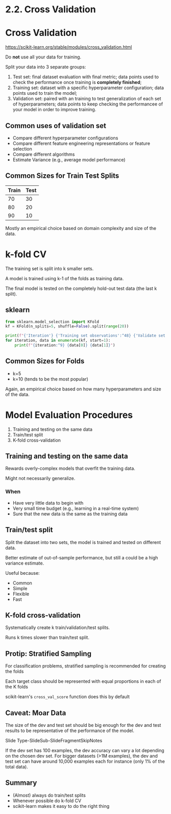 # 2.2. Cross Validation

# Cross Validation

https://scikit-learn.org/stable/modules/cross_validation.html

Do **not** use all your data for training.

Split your data into 3 separate groups:

1. Test set: final dataset evaluation with final metric; data points used to check the performance once training is **completely finished**;
2. Training set: dataset with a specific hyperparameter configuration; data points used to train the model;
3. Validation set: paired with an training to test generalization of each set of hyperparameters; data points to keep checking the performancee of your model in order to improve training.

## Common uses of validation set

- Compare different hyperparameter configurations
- Compare different feature engineering representations or feature selection
- Compare different algorithms
- Estimate Variance (e.g., average model performance)

## Common Sizes for Train Test Splits

| Train | Test |
| ----- | ---- |
| 70    | 30   |
| 80    | 20   |
| 90    | 10   |

Mostly an empirical choice based on domain complexity and size of the data.

# k-fold CV

The training set is split into k smaller sets.

A model is trained using k-1 of the folds as training data.

The final model is tested on the completely hold-out test data (the last k split).

## sklearn

```python
from sklearn.model_selection import KFold
kf = KFold(n_splits=5, shuffle=False).split(range(20))

print(f"{'Iteration'} {'Training set observations':^48} {'Validate set observations'}")
for iteration, data in enumerate(kf, start=1):
    print(f"{iteration:^9} {data[0]} {data[1]}")
```

## Common Sizes for Folds

- k=5
- k=10 (tends to be the most popular)

Again, an empirical choice based on how many hyperparameters and size of the data.

# Model Evaluation Procedures

1. Training and testing on the same data
2. Train/test split
3. K-fold cross-validation

## Training and testing on the same data

Rewards overly-complex models that overfit the training data.

Might not necessarily generalize.

### When

- Have very little data to begin with
- Very small time budget (e.g., learning in a real-time system)
- Sure that the new data is the same as the training data

## Train/test split

Split the dataset into two sets, the model is trained and tested on different data.

Better estimate of out-of-sample performance, but still a could be a high variance estimate.

Useful because:

- Common
- Simple
- Flexible
- Fast

## K-fold cross-validation

Systematically create k train/validation/test splits.

Runs k times slower than train/test split.

## Protip: Stratified Sampling

For classification problems, stratified sampling is recommended for creating the folds

Each target class should be represented with equal proportions in each of the K folds

scikit-learn's `cross_val_score` function does this by default

## Caveat: Moar Data

The size of the dev and test set should be big enough for the dev and test results to be representative of the performance of the model.

Slide Type-SlideSub-SlideFragmentSkipNotes

If the dev set has 100 examples, the dev accuracy can vary a lot depending on the chosen dev set. For bigger datasets (>1M examples), the dev and test set can have around 10,000 examples each for instance (only 1% of the total data).

## Summary

- (Almost) always do train/test splits
- Whenever possible do k-fold CV
- scikit-learn makes it easy to do the right thing